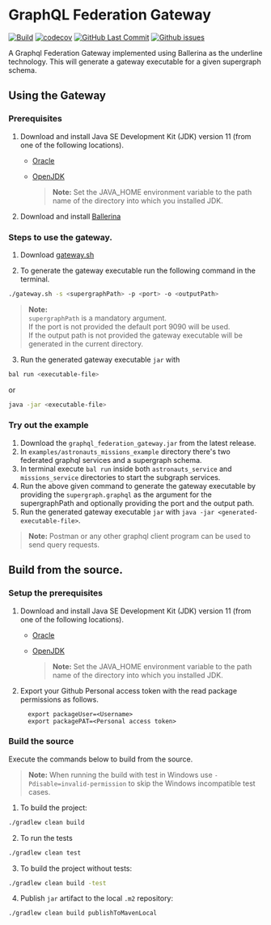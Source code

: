 # GraphQL Federation Gateway
[![Build](https://github.com/Ishad-M-I-M/graphql-federation-gateway/actions/workflows/pull_request.yml/badge.svg)](https://github.com/Ishad-M-I-M/graphql-federation-gateway/actions/workflows/pull_request.yml/badge.svg)
[![codecov](https://codecov.io/gh/Ishad-M-I-M/graphql-federation-gateway/branch/main/graph/badge.svg?token=hLnziNmccQ)](https://codecov.io/gh/Ishad-M-I-M/graphql-federation-gateway)
[![GitHub Last Commit](https://img.shields.io/github/last-commit/Ishad-M-I-M/graphql-federation-gateway.svg)](https://github.com/Ishad-M-I-M/graphql-federation-gateway/commits/master)
[![Github issues](https://img.shields.io/github/issues/Ishad-M-I-M/graphql-federation-gateway.svg?label=Open%20Issues)](https://github.com/Ishad-M-I-M/graphql-federation-gateway)

A Graphql Federation Gateway implemented using Ballerina as the underline technology.
This will generate a gateway executable for a given supergraph schema. 

## Using the Gateway

### Prerequisites
1.  Download and install Java SE Development Kit (JDK) version 11 (from one of the following locations).

    - [Oracle](https://www.oracle.com/java/technologies/javase-jdk11-downloads.html)

    - [OpenJDK](https://adoptopenjdk.net/)

      > **Note:** Set the JAVA_HOME environment variable to the path name of the directory into which you installed JDK.

2. Download and install [Ballerina](https://ballerina.io/downloads/)

### Steps to use the gateway.
1. Download [gateway.sh](https://github.com/Ishad-M-I-M/graphql-federation-gateway/releases/download/v0.1.0/gateway.sh)

2. To generate the gateway executable run the following command in the terminal.

```bash
./gateway.sh -s <supergraphPath> -p <port> -o <outputPath>
```
>**Note:**\
> `supergraphPath` is a mandatory argument. \
> If the port is not provided the default port 9090 will be used. \
> If the output path is not provided the gateway executable will be generated in the current directory. 
3. Run the generated gateway executable `jar` with

```bash
bal run <executable-file>
```
or
```bash
java -jar <executable-file>
```

### Try out the example
1. Download the `graphql_federation_gateway.jar` from the latest release.
2. In `examples/astronauts_missions_example` directory there's two federated graphql services and a supergraph schema.
3. In terminal execute `bal run` inside both `astronauts_service` and `missions_service` directories to start the subgraph services.
4. Run the above given command to generate the gateway executable by providing the `supergraph.graphql` as the argument for the supergraphPath and optionally providing the port and the output path.
5. Run the generated gateway executable `jar` with `java -jar <generated-executable-file>`.

>**Note:** Postman or any other  graphql client program can be used to send query requests.

## Build from the source.

### Setup the prerequisites
1.  Download and install Java SE Development Kit (JDK) version 11 (from one of the following locations).

    - [Oracle](https://www.oracle.com/java/technologies/javase-jdk11-downloads.html)

    - [OpenJDK](https://adoptopenjdk.net/)

      > **Note:** Set the JAVA_HOME environment variable to the path name of the directory into which you installed JDK.

2.  Export your Github Personal access token with the read package permissions as follows.

          export packageUser=<Username>
          export packagePAT=<Personal access token>

### Build the source

Execute the commands below to build from the source.
> **Note:** When running the build with test in Windows use `-Pdisable=invalid-permission` to skip the Windows incompatible test cases.

1. To build the project:
```bash
./gradlew clean build
```

2. To run the tests
```bash
./gradlew clean test
```

3. To build the project without tests:
```bash
./gradlew clean build -test
```

4. Publish `jar` artifact to the local `.m2` repository:
```bash
./gradlew clean build publishToMavenLocal
```
